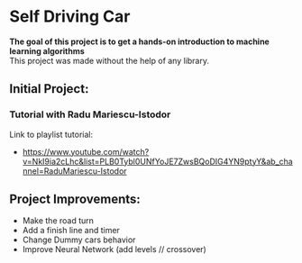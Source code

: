 # Self Driving Car

**The goal of this project is to get a hands-on introduction to machine learning algorithms** </br>
This project was made without the help of any library.

## Initial Project:
### Tutorial with Radu Mariescu-Istodor
Link to playlist tutorial:
- https://www.youtube.com/watch?v=NkI9ia2cLhc&list=PLB0Tybl0UNfYoJE7ZwsBQoDIG4YN9ptyY&ab_channel=RaduMariescu-Istodor


## Project Improvements:
- Make the road turn
- Add a finish line and timer
- Change Dummy cars behavior
- Improve Neural Network (add levels // crossover)




